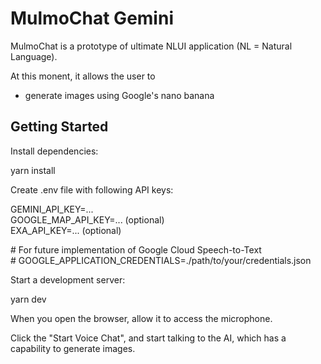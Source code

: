 # **MulmoChat Gemini**

MulmoChat is a prototype of ultimate NLUI application (NL \= Natural Language).

At this monent, it allows the user to

* generate images using Google's nano banana

## **Getting Started**

Install dependencies:

yarn install

Create .env file with following API keys:

GEMINI\_API\_KEY=...  
GOOGLE\_MAP\_API\_KEY=... (optional)  
EXA\_API\_KEY=... (optional)

\# For future implementation of Google Cloud Speech-to-Text  
\# GOOGLE\_APPLICATION\_CREDENTIALS=./path/to/your/credentials.json

Start a development server:

yarn dev

When you open the browser, allow it to access the microphone.

Click the "Start Voice Chat", and start talking to the AI, which has a capability to generate images.